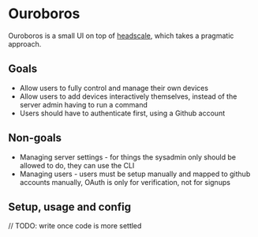 # Ouroboros

Ouroboros is a small UI on top of [headscale](https://github.com/juanfont/headscale), which takes a pragmatic approach.

## Goals
- Allow users to fully control and manage their own devices
- Allow users to add devices interactively themselves, instead of the server admin having to run a command
- Users should have to authenticate first, using a Github account

## Non-goals
- Managing server settings - for things the sysadmin only should be allowed to do, they can use the CLI
- Managing users - users must be setup manually and mapped to github accounts manually, OAuth is only for verification,
  not for signups

## Setup, usage and config

// TODO: write once code is more settled